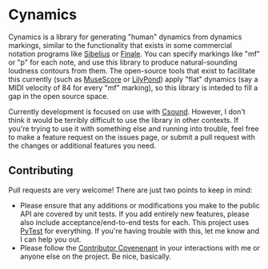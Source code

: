 # Cynamics

Cynamics is a library for generating "human" dynamics from dynamics markings, similar to the functionality that exists in some commercial notation programs like [Sibelius](http://www.avid.com/en/sibelius) or [Finale](http://www.finalemusic.com/). You can specify markings like "mf" or "p" for each note, and use this library to produce natural-sounding loudness contours from them. The open-source tools that exist to facilitate this currently (such as [MuseScore](https://musescore.org/) or [LilyPond](http://lilypond.org/)) apply "flat" dynamics (say a MIDI velocity of 84 for every "mf" marking), so this library is inteded to fill a gap in the open source space.

Currently development is focused on use with [Csound](http://csound.github.io/). However, I don't think it would be terribly difficult to use the library in other contexts. If you're trying to use it with something else and running into trouble, feel free to make a feature request on the issues page, or submit a pull request with the changes or additional features you need.

## Contributing

Pull requests are very welcome! There are just two points to keep in mind:

  * Please ensure that any additions or modifications you make to the public API are covered by unit tests. If you add entirely new features, please also include acceptance/end-to-end tests for each. This project uses [PyTest](http://docs.pytest.org/en/latest/) for everything. If you're having trouble with this, let me know and I can help you out.
  * Please follow the [Contributor Covenenant](http://contributor-covenant.org/version/1/4/) in your interactions with me or anyone else on the project. Be nice, basically.
